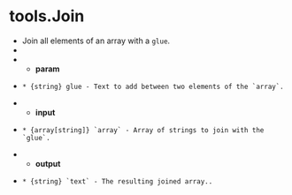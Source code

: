# tools.Join

 * Join all elements of an array with a `glue`.
 * 
 * * __param__ 
 *     * {string} glue - Text to add between two elements of the `array`.
 * * __input__
 *     * {array[string]} `array` - Array of strings to join with the `glue`.
 * * __output__
 *     * {string} `text` - The resulting joined array..
 